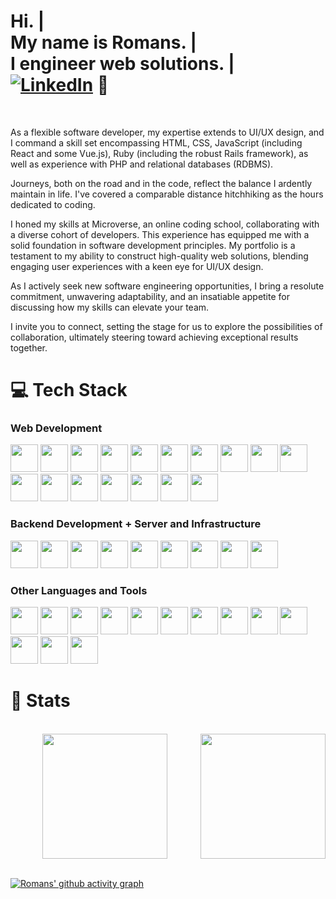 # <div align="left"> Hi. | <br /> My name is Romans. | <br /> I engineer web solutions. | <br /> [![LinkedIn](https://img.shields.io/badge/LinkedIn-%230077B5.svg?logo=linkedin&logoColor=white)](https://linkedin.com/in/https://www.linkedin.com/in/obj513/) :pig:</div>
<br />

As a flexible software developer, my expertise extends to UI/UX design, and I command a skill set encompassing HTML, CSS, JavaScript (including React and some Vue.js), Ruby (including the robust Rails framework), as well as experience with PHP and relational databases (RDBMS).

Journeys, both on the road and in the code, reflect the balance I ardently maintain in life. I've covered a comparable distance hitchhiking as the hours dedicated to coding.

I honed my skills at Microverse, an online coding school, collaborating with a diverse cohort of developers. This experience has equipped me with a solid foundation in software development principles. My portfolio is a testament to my ability to construct high-quality web solutions, blending engaging user experiences with a keen eye for UI/UX design.

As I actively seek new software engineering opportunities, I bring a resolute commitment, unwavering adaptability, and an insatiable appetite for discussing how my skills can elevate your team.

I invite you to connect, setting the stage for us to explore the possibilities of collaboration, ultimately steering toward achieving exceptional results together.

# 💻 Tech Stack

### Web Development
<img height="44px" width="44px" src="https://cdn.jsdelivr.net/gh/devicons/devicon/icons/html5/html5-plain-wordmark.svg"> <img height="44px" width="44px" src="https://cdn.jsdelivr.net/gh/devicons/devicon/icons/css3/css3-plain-wordmark.svg"> <img height="44px" width="44px" src="https://cdn.jsdelivr.net/gh/devicons/devicon/icons/javascript/javascript-plain.svg"> <img height="44px" width="44px" src="https://cdn.jsdelivr.net/gh/devicons/devicon/icons/bootstrap/bootstrap-plain-wordmark.svg"> <img height="44px" width="44px" src="https://cdn.jsdelivr.net/gh/devicons/devicon/icons/jquery/jquery-plain-wordmark.svg"> <img height="44px" width="44px" src="https://cdn.jsdelivr.net/gh/devicons/devicon/icons/less/less-plain-wordmark.svg"> <img height="44px" width="44px" src="https://cdn.jsdelivr.net/gh/devicons/devicon/icons/react/react-original-wordmark.svg"> <img height="44px" width="44px" src="https://cdn.jsdelivr.net/gh/devicons/devicon/icons/redux/redux-original.svg"> <img height="44px" width="44px" src="https://cdn.jsdelivr.net/gh/devicons/devicon/icons/sass/sass-original.svg"> <img height="44px" width="44px" src="https://cdn.jsdelivr.net/gh/devicons/devicon/icons/nuxtjs/nuxtjs-original.svg"> <img height="44px" width="44px" src="https://cdn.jsdelivr.net/gh/devicons/devicon/icons/vuejs/vuejs-original-wordmark.svg" /> <img height="44px" width="44px" src="https://cdn.jsdelivr.net/gh/devicons/devicon/icons/materialui/materialui-original.svg"> <img height="44px" width="44px" src="https://cdn.jsdelivr.net/gh/devicons/devicon/icons/tailwindcss/tailwindcss-plain.svg"> <img height="44px" width="44px" src="https://cdn.jsdelivr.net/gh/devicons/devicon/icons/gulp/gulp-plain.svg"> <img height="44px" width="44px" src="https://cdn.jsdelivr.net/gh/devicons/devicon/icons/webpack/webpack-plain.svg"> <img height="44px" width="44px" src="https://cdn.jsdelivr.net/gh/devicons/devicon/icons/babel/babel-original.svg"> <img height="44px" width="44px" src="https://cdn.jsdelivr.net/gh/devicons/devicon/icons/typescript/typescript-original.svg">

### Backend Development + Server and Infrastructure
<img height="44px" width="44px" src="https://cdn.jsdelivr.net/gh/devicons/devicon/icons/postgresql/postgresql-plain-wordmark.svg"> <img height="44px" width="44px" src="https://cdn.jsdelivr.net/gh/devicons/devicon/icons/mysql/mysql-original-wordmark.svg"> <img height="44px" width="44px" src="https://cdn.jsdelivr.net/gh/devicons/devicon/icons/php/php-plain.svg"> <img height="44px" width="44px" src="https://cdn.jsdelivr.net/gh/devicons/devicon/icons/ruby/ruby-plain-wordmark.svg"> <img height="44px" width="44px" src="https://cdn.jsdelivr.net/gh/devicons/devicon/icons/rails/rails-plain-wordmark.svg"> <img height="44px" width="44px" src="https://cdn.jsdelivr.net/gh/devicons/devicon/icons/linux/linux-original.svg"> <img height="44px" width="44px" src="https://cdn.jsdelivr.net/gh/devicons/devicon/icons/nginx/nginx-original.svg"> <img height="44px" width="44px" src="https://cdn.jsdelivr.net/gh/devicons/devicon/icons/docker/docker-plain-wordmark.svg"> <img height="44px" width="44px" src="https://cdn.jsdelivr.net/gh/devicons/devicon/icons/apache/apache-line-wordmark.svg">

### Other Languages and Tools
<img height="44px" width="44px" src="https://cdn.jsdelivr.net/gh/devicons/devicon/icons/jest/jest-plain.svg"> <img height="44px" width="44px" src="https://cdn.jsdelivr.net/gh/devicons/devicon/icons/rspec/rspec-original.svg"> <img height="44px" width="44px" src="https://cdn.jsdelivr.net/gh/devicons/devicon/icons/c/c-original.svg"> <img height="44px" width="44px" src="https://cdn.jsdelivr.net/gh/devicons/devicon/icons/vim/vim-original.svg"> <img height="44px" width="44px" src="https://cdn.jsdelivr.net/gh/devicons/devicon/icons/visualstudio/visualstudio-plain.svg"> <img height="44px" width="44px" src="https://cdn.jsdelivr.net/gh/devicons/devicon/icons/yarn/yarn-original.svg"> <img height="44px" width="44px" src="https://cdn.jsdelivr.net/gh/devicons/devicon/icons/figma/figma-original.svg"> <img height="44px" width="44px" src="https://cdn.jsdelivr.net/gh/devicons/devicon/icons/eslint/eslint-original.svg"> <img height="44px" width="44px" src="https://cdn.jsdelivr.net/gh/devicons/devicon/icons/git/git-plain.svg"> <img height="44px" width="44px" src="https://cdn.jsdelivr.net/gh/devicons/devicon/icons/bitbucket/bitbucket-original.svg"> <img height="44px" width="44px" src="https://cdn.jsdelivr.net/gh/devicons/devicon/icons/gitlab/gitlab-plain-wordmark.svg"> <img height="44px" width="44px" src="https://cdn.jsdelivr.net/gh/devicons/devicon/icons/fedora/fedora-plain.svg"> <img height="44px" width="44px" src="https://cdn.jsdelivr.net/gh/devicons/devicon/icons/npm/npm-original-wordmark.svg" />

# 📝 Stats
<br />
<div align="center">
  <img height=200 align="right" src="https://github-readme-stats.vercel.app/api?username=romans-adi&theme=gotham" />
  <img height=200 align="center" src="https://github-readme-stats.vercel.app/api/top-langs?username=romans-adi&layout=compact&langs_count=8&card_width=320&theme=gotham" />
</div>
<br />

[![Romans' github activity graph](https://github-readme-activity-graph.vercel.app/graph?username=romans-adi&theme=dracula&bg_color=0d1117&point=ccc&line=621622&hide_border=true&area=true&area_color=ccc&radius=6&custom_title=Romans'%20contribution)](https://github.com/ashutosh00710/github-readme-activity-graph)


